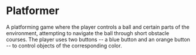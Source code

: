 # Platformer
A platforming game where the player controls a ball and certain parts of the environment, attempting to navigate the ball through short obstacle courses. The player uses two buttons -- a blue button and an orange button -- to control objects of the corresponding color.
